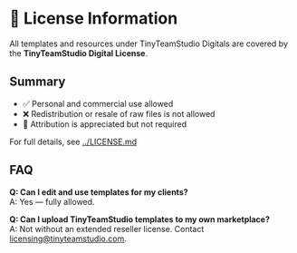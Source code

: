 # 📜 License Information

All templates and resources under TinyTeamStudio Digitals are covered by the **TinyTeamStudio Digital License**.

## Summary
- ✅ Personal and commercial use allowed  
- ❌ Redistribution or resale of raw files is not allowed  
- 💚 Attribution is appreciated but not required  

For full details, see [../LICENSE.md](../LICENSE.md)

## FAQ
**Q: Can I edit and use templates for my clients?**  
A: Yes — fully allowed.

**Q: Can I upload TinyTeamStudio templates to my own marketplace?**  
A: Not without an extended reseller license. Contact licensing@tinyteamstudio.com.
